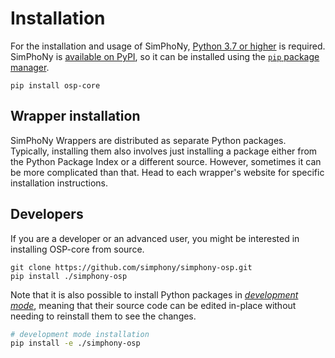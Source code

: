 # Installation

For the installation and usage of SimPhoNy,
[Python 3.7 or higher](https://www.python.org/downloads/) is
required. SimPhoNy is
[available on PyPI](https://pypi.org/project/simphony-osp/), so it can be
installed using the [`pip` package manager](https://pip.pypa.io/en/stable/).

```shell
pip install osp-core
```

## Wrapper installation

SimPhoNy Wrappers are distributed as separate Python packages. Typically,
installing them also involves just installing a package either from the Python
Package Index or a different source. However, sometimes it can be
more complicated than that. Head to each wrapper's website for specific installation
instructions.

[//]: # "TODO: link to list of wrappers somewhere in the documentation"

## Developers

If you are a developer or an advanced user, you might be interested in
installing OSP-core from source.

```shell
git clone https://github.com/simphony/simphony-osp.git
pip install ./simphony-osp

```

Note that it is also possible to install Python packages in
[_development mode_](https://packaging.python.org/en/latest/guides/distributing-packages-using-setuptools/#working-in-development-mode),
meaning that their source code can be edited in-place without needing to
reinstall them to see the changes.

```sh
# development mode installation
pip install -e ./simphony-osp
```
